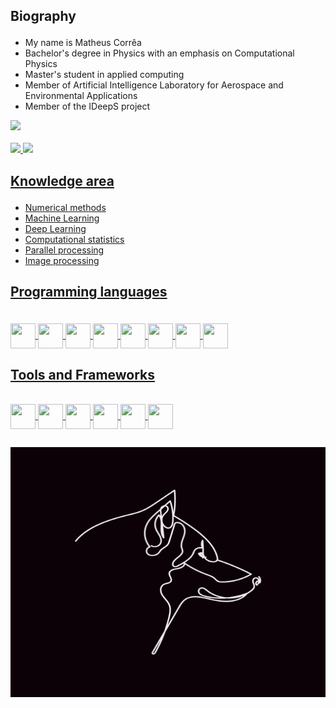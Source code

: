 ## <p>Biography</p>

<body>
<ul>
<li>My name is Matheus Corrêa </li>
<li>Bachelor's degree in Physics with an emphasis on Computational Physics </li>
<li>Master's student in applied computing </li>
<li> Member of Artificial Intelligence Laboratory for Aerospace and Environmental Applications </li>
<li> Member of the IDeepS project </li>
</ul>
</body>

<div class="contato">
  <a href="www.linkedin.com/in/matheus-corrêa-domingos-1080b6119"><img src="https://img.shields.io/badge/-LinkedIn-%230077B5?style=for-the-badge&logo=linkedin&logoColor=white" target="_blank" ></a>
</div><br>

<div class="github_status"style="display: inline_block">
  <a href="https://github.com/matheuscorrea7">
  <img height="150em" src="https://github-readme-stats.vercel.app/api?username=matheuscorrea7&show_icons=true&theme=tokyonight&include_all_commits=true&count_private=true"/>
  <img height="150em" src="https://github-readme-stats.vercel.app/api/top-langs/?username=matheuscorrea7&layout=compact&langs_count=7&theme=tokyonight"/>
 </div>

 ## <p>Knowledge area</p>

* Numerical methods
* Machine Learning
* Deep Learning
* Computational statistics
* Parallel processing
* Image processing
  

## <p>Programming languages </p>
<div class="stacks" style="display: inline_block"><br>         
  <img align="center" height="40px" width="40px" src="https://cdn.jsdelivr.net/gh/devicons/devicon/icons/python/python-original-wordmark.svg" />
  <img align="center" height="40px" width="40px" src="https://cdn.jsdelivr.net/gh/devicons/devicon@latest/icons/c/c-original.svg" />
  <img align="center" height="40px" width="40px" src="https://cdn.jsdelivr.net/gh/devicons/devicon@latest/icons/cplusplus/cplusplus-original.svg" />
  <img align="center" height="40px" width="40px" src="https://cdn.jsdelivr.net/gh/devicons/devicon@latest/icons/csharp/csharp-original.svg" />
  <img align="center" height="40px" width="40px" src="https://cdn.jsdelivr.net/gh/devicons/devicon@latest/icons/java/java-original.svg" />
  <img align="center" height="40px" width="40px" src="https://cdn.jsdelivr.net/gh/devicons/devicon/icons/css3/css3-plain.svg" />
  <img align="center" height="40px" width="40px" src="https://cdn.jsdelivr.net/gh/devicons/devicon@latest/icons/javascript/javascript-original.svg" />
  <img align="center" height="40px" width="40px" src="https://cdn.jsdelivr.net/gh/devicons/devicon@latest/icons/fortran/fortran-original.svg" />
          
          
          
          
  
  <!--<img align="center" height="40px" width="40px" src="https://cdn.jsdelivr.net/gh/devicons/devicon/icons/html5/html5-plain.svg" />          
  <img align="center" height="40px" width="40px" src="https://cdn.jsdelivr.net/gh/devicons/devicon/icons/css3/css3-plain.svg" />-->        
</div>

## Tools and Frameworks

<div class="stacks" style="display: inline_block"><br>         
  <img align="center" height="40px" width="40px" src="https://cdn.jsdelivr.net/gh/devicons/devicon@latest/icons/vscode/vscode-original.svg" />       
  <img align="center" height="40px" width="40px" src="https://cdn.jsdelivr.net/gh/devicons/devicon@latest/icons/jupyter/jupyter-original.svg" />
  <img align="center" height="40px" width="40px" src="https://cdn.jsdelivr.net/gh/devicons/devicon@latest/icons/kaggle/kaggle-original.svg" />
  <img align="center" height="40px" width="40px" src="https://cdn.jsdelivr.net/gh/devicons/devicon@latest/icons/linux/linux-original.svg" />
  <img align="center" height="40px" width="40px" src="https://cdn.jsdelivr.net/gh/devicons/devicon@latest/icons/windows11/windows11-original.svg" />
  <img align="center" height="40px" width="40px" src="https://cdn.jsdelivr.net/gh/devicons/devicon@latest/icons/bash/bash-original.svg" />   
</div>

## 
<div>
  <img
  src="drawing-7821641_1280.jpg"
  width="1360"
  height="400" />
</div>
